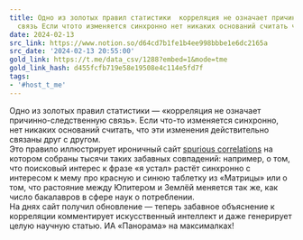 ```yaml
---
title: Одно из золотых правил статистики  корреляция не означает причинноследственную
  связь Если чтото изменяется синхронно нет никаких оснований считать что
date: 2024-02-13
src_link: https://www.notion.so/d64cd7b1fe1b4ee998bbbe1e6dc2165a
src_date: '2024-02-13 20:55:00'
gold_link: https://t.me/data_csv/1288?embed=1&mode=tme
gold_link_hash: d455fcfb719e58e19508e4c114e5fd7f
tags:
- '#host_t_me'
---
```


Одно из золотых правил статистики — «корреляция не означает причинно-следственную связь». Если что-то изменяется синхронно, нет никаких оснований считать, что эти изменения действительно связаны друг с другом.  
Это правило иллюстрирует ироничный сайт [spurious correlations](https://tylervigen.com/spurious-correlations) на котором собраны тысячи таких забавных совпадений: например, о том, что поисковый интерес к фразе «я устал» растёт синхронно с интересом к мему про красную и синюю таблетку из «Матрицы» или о том, что растояние между Юпитером и Землёй меняется так же, как число бакалавров в сфере наук о потреблении.  
На днях сайт получил обновление — теперь забавное объяснение к корреляции комментирует искусственный интеллект и даже генерирует целую научную статью. ИА «Панорама» на максималках!